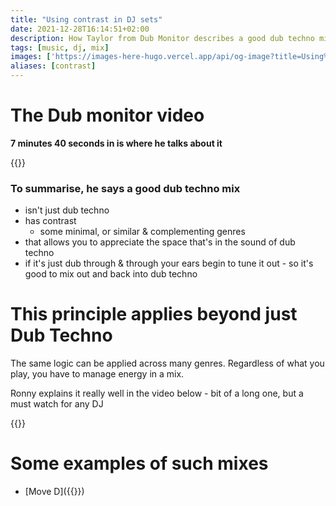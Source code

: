```yaml
---
title: "Using contrast in DJ sets"
date: 2021-12-28T16:14:51+02:00
description: How Taylor from Dub Monitor describes a good dub techno mix
tags: [music, dj, mix]
images: ['https://images-here-hugo.vercel.app/api/og-image?title=Using%20contrast%20in%20DJ%20sets']
aliases: [contrast]
---
```



# The Dub monitor video
**7 minutes 40 seconds in is where he talks about it**

{{<youtube eAnIAUevuGI>}}

### To summarise, he says a good dub techno mix
- isn't just dub techno
- has contrast
	- some minimal, or similar & complementing genres
- that allows you to appreciate the space that's in the sound of dub techno
- if it's just dub through & through your ears begin to tune it out - so it's good to mix out and back into dub techno

# This principle applies beyond just Dub Techno
The same logic can be applied across many genres. Regardless of what you play, you have to manage energy in a mix.

Ronny explains it really well in the video below - bit of a long one, but a must watch for any DJ

{{<youtube N98XIKgjRlM>}}

# Some examples of such mixes
- [Move D]({{<ref move-d>}})